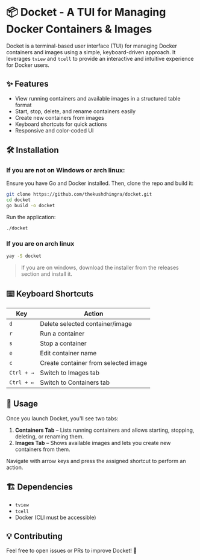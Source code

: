 # 📦 Docket - A TUI for Managing Docker Containers & Images

Docket is a terminal-based user interface (TUI) for managing Docker containers and images using a simple, keyboard-driven approach. It leverages `tview` and `tcell` to provide an interactive and intuitive experience for Docker users.

## ✨ Features

- View running containers and available images in a structured table format
- Start, stop, delete, and rename containers easily
- Create new containers from images
- Keyboard shortcuts for quick actions
- Responsive and color-coded UI

## 🛠 Installation

### If you are not on Windows or arch linux:

Ensure you have Go and Docker installed. Then, clone the repo and build it:

```sh
git clone https://github.com/thekushdhingra/docket.git
cd docket
go build -o docket
```

Run the application:

```sh
./docket
```

### If you are on arch linux

```sh
yay -S docket
```

> If you are on windows, download the installer from the releases section and install it.

## ⌨️ Keyboard Shortcuts

| Key        | Action                               |
| ---------- | ------------------------------------ |
| `d`        | Delete selected container/image      |
| `r`        | Run a container                      |
| `s`        | Stop a container                     |
| `e`        | Edit container name                  |
| `c`        | Create container from selected image |
| `Ctrl + →` | Switch to Images tab                 |
| `Ctrl + ←` | Switch to Containers tab             |

## 📜 Usage

Once you launch Docket, you'll see two tabs:

1. **Containers Tab** – Lists running containers and allows starting, stopping, deleting, or renaming them.
2. **Images Tab** – Shows available images and lets you create new containers from them.

Navigate with arrow keys and press the assigned shortcut to perform an action.

## 🏗 Dependencies

- `tview`
- `tcell`
- Docker (CLI must be accessible)

## 💡 Contributing

Feel free to open issues or PRs to improve Docket! 🎉
